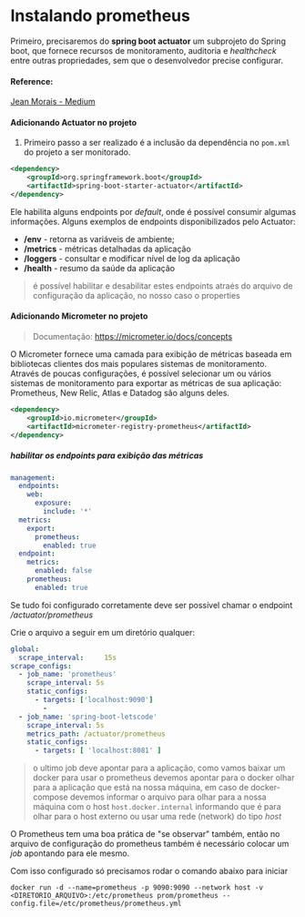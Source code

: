 # Instalando prometheus

Primeiro, precisaremos do __spring boot actuator__ um subprojeto do Spring boot, que fornece recursos de monitoramento, auditoria e _healthcheck_ entre outras propriedades, sem que o desenvolvedor precise configurar.

#### Reference:
[Jean Morais - Medium](https://medium.com/@jeanmorais/monitorando-aplica%C3%A7%C3%B5es-spring-boot-de-forma-escal%C3%A1vel-no-kubernetes-com-prometheus-operator-e-326f63bb5b00)

#### Adicionando Actuator no projeto

1. Primeiro passo a ser realizado é a inclusão da dependência no `pom.xml` do projeto a ser monitorado.

```xml
<dependency>
    <groupId>org.springframework.boot</groupId>
    <artifactId>spring-boot-starter-actuator</artifactId>
</dependency>
```

Ele habilita alguns endpoints por _default_, onde é possível consumir algumas informações. Alguns exemplos de endpoints disponibilizados pelo Actuator:
* __/env__ - retorna as variáveis de ambiente;
* __/metrics__ - métricas detalhadas da aplicação
* __/loggers__ - consultar e modificar nível de log da aplicação
* __/health__ - resumo da saúde da aplicação

> é possível habilitar e desabilitar estes endpoints atraés do arquivo de configuração da aplicação, no nosso caso o properties

#### Adicionando Micrometer no projeto
> Documentação: https://micrometer.io/docs/concepts

O Micrometer fornece uma camada para exibição de métricas baseada em bibliotecas clientes dos mais populares sistemas de monitoramento. Através de poucas configurações, é possível selecionar um ou vários sistemas de monitoramento para exportar as métricas de sua aplicação: Prometheus, New Relic, Atlas e Datadog são alguns deles.

```xml
<dependency>
    <groupId>io.micrometer</groupId>
    <artifactId>micrometer-registry-prometheus</artifactId>
</dependency>
```

##### habilitar os endpoints para exibição das métricas

```yml
management:
  endpoints:
    web:
      exposure:
        include: '*'
  metrics:
    export:
      prometheus:
        enabled: true
  endpoint:
    metrics:
      enabled: false
    prometheus:
      enabled: true
```

Se tudo foi configurado corretamente deve ser possível chamar o endpoint _/actuator/prometheus_

Crie o arquivo a seguir em um diretório qualquer:

```yml
global:
  scrape_interval:     15s
scrape_configs:
  - job_name: 'prometheus'
    scrape_interval: 5s
    static_configs:
      - targets: ['localhost:9090']
        - 
  - job_name: 'spring-boot-letscode'
    scrape_interval: 5s
    metrics_path: /actuator/prometheus
    static_configs:
      - targets: [ 'localhost:8081' ]
```
> o ultimo job deve apontar para a aplicação, como vamos baixar um docker para usar o prometheus devemos apontar para o docker olhar para a aplicação que está na nossa máquina, em caso de docker-compose devemos informar o arquivo para olhar para a nossa máquina com o host `host.docker.internal` informando que é para olhar para o host externo ou usar uma rede (network) do tipo _host_

O Prometheus tem uma boa prática de "se observar" também, então no arquivo de configuração do prometheus também é necessário colocar um _job_ apontando para ele mesmo.

Com isso configurado só precisamos rodar o comando abaixo para iniciar

    docker run -d --name=prometheus -p 9090:9090 --network host -v <DIRETORIO_ARQUIVO>:/etc/prometheus prom/prometheus --config.file=/etc/prometheus/prometheus.yml

